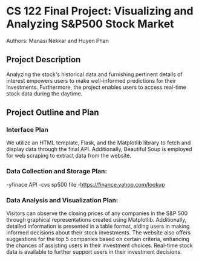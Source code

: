 # CS 122 Final Project: Visualizing and Analyzing S&P500 Stock Market

Authors: Manasi Nekkar and Huyen Phan

## Project Description
Analyzing the stock's historical data and furnishing pertinent details of interest empowers users to make well-informed predictions for their investments. Furthermore, the project enables users to access real-time stock data during the daytime.


## Project Outline and Plan

### Interface Plan
We utilize an HTML template, Flask, and the Matplotlib library to fetch and display data through the final API. Additionally, Beautiful Soup is employed for web scraping to extract data from the website.
### Data Collection and Storage Plan:
-yfinace API
-cvs sp500 file
-https://finance.yahoo.com/lookup


### Data Analysis and Visualization Plan: 
Visitors can observe the closing prices of any companies in the S&P 500 through graphical representations created using Matplotlib. Additionally, detailed information is presented in a table format, aiding users in making informed decisions about their stock investments.
The website also offers suggestions for the top 5 companies based on certain criteria, enhancing the chances of assisting users in their investment choices.
Real-time stock data is available to further support users in their investment decisions.






